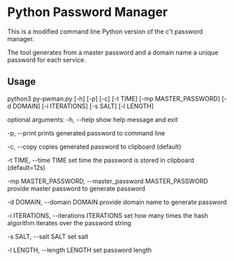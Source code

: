 # Python Password Manager
This is a modified command line Python version of the c't password manager.

The tool generates from a master password and a domain name a unique password for each service.

## Usage
python3 py-pwman.py [-h] [-p] [-c] [-t TIME] [-mp MASTER_PASSWORD] [-d DOMAIN]
[-i ITERATIONS] [-s SALT] [-l LENGTH]

optional arguments:
  -h, --help            show help message and exit

  -p, --print           prints generated password to command line

  -c, --copy            copies generated password to clipboard (default)

  -t TIME, --time TIME  set time the password is stored in clipboard (default=12s)

  -mp MASTER_PASSWORD, --master_password MASTER_PASSWORD provide master password to generate password

  -d DOMAIN, --domain DOMAIN provide domain name to generate password

  -i ITERATIONS, --iterations ITERATIONS
                        set how many times the hash algorithm iterates over
                        the password string

  -s SALT, --salt SALT  set salt

  -l LENGTH, --length LENGTH
                        set password length
